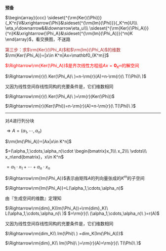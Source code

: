 **预备**

$\begin{array}{ccc}
\sideset{^{\rm{Ker}(\Phi)}}{_K^n}V&\xrightarrow{\Phi}&\sideset{^{\rm{Im}(\Phi)}}{_K^m}U\\\ 
\eta_v\downarrow&&\downarrow\eta_u\\\ 
\sideset{^{\rm{Ker}(\Phi_A)}}{^n}K&\xrightarrow{\Phi_A}&\sideset{^{\rm{Im}(\Phi_A)}}{^m}K
\end{array}$，看交换图，不迷路

<font color=brown>第三步：求$\rm{Ker}(\Phi_A)$和$\rm{Im}(\Phi_A)$的维数</font>
$\rm{Ker(\Phi_A)}=[x\in K^n|Ax=\mathbf0_{K^m}]$

<font color=red>$\Rightarrow\rm{Ker(\Phi_A)}$是齐次线性方程组$Ax=\mathbf0_{K^m}$的解空间</font>

$\Rightarrow\rm{r}(\ Ker(\Phi_A)\ )=n-\rm{r}(A)=n-\rm{r}(\ T(\Phi)\ )$

又因为线性空间存线性同构的充要条件是，它们维数相同

$\Rightarrow\rm{r}(\ Ker(\Phi_A)\ )=\rm{r}(Ker(\Phi))$

$\Rightarrow\rm{r}(Ker(\Phi))=n-\rm{r}(A)=n-\rm{r}(\ T(\Phi)\ )$

---

对$A$进行列分块

$\Rightarrow A=(\alpha_1,\cdots,\alpha_n)$

$\rm{Im(\Phi_A)}=[Ax|x\in K^n]$

$=(\alpha_1,\cdots,\alpha_n)\cdot \begin{bmatrix}x_1\\\ x_2\\\ \vdots\\\ x_n\end{bmatrix}，x\in K^n$

$=\alpha_1\cdot x_1+\cdots+\alpha_n\cdot x_n$

$\Rightarrow\rm{Im(\Phi_A)}$表示由矩阵$A$的列向量张成的$K^m$的子空间

$\Rightarrow\rm{Im(\Phi_A)}=L(\alpha_1,\cdots,\alpha_n)$

由『生成空间的维数』定理知

$\Rightarrow\rm{dim}_K(Im(\Phi_A))=\rm{dim}_K(\ L(\alpha_1,\cdots,\alpha_n)\ )$
$=\rm{r}(\ (\alpha_1,\cdots,\alpha_n)\ )=r(A)$

又因为线性空间存线性同构的充要条件是，它们维数相同

$\Rightarrow\rm{dim_K(\ Im(\Phi)\ )
=dim_K(Im(\Phi_A))}$

$\Rightarrow\rm{dim}_K(\ Im(\Phi)\ )=\rm{r}(A)=\rm{r}(\ T(\Phi)\ )$

